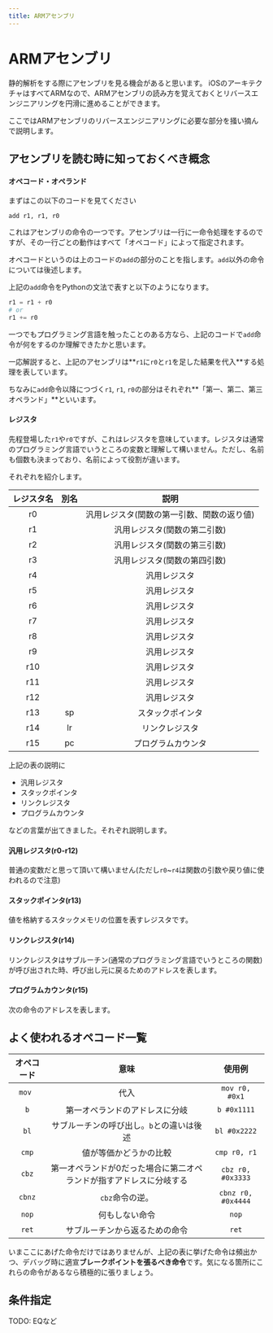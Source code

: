```yaml
---
title: ARMアセンブリ
---
```


# ARMアセンブリ
静的解析をする際にアセンブリを見る機会があると思います。
iOSのアーキテクチャはすべてARMなので、ARMアセンブリの読み方を覚えておくとリバースエンジニアリングを円滑に進めることができます。

ここではARMアセンブリのリバースエンジニアリングに必要な部分を掻い摘んで説明します。

## アセンブリを読む時に知っておくべき概念
#### オペコード・オペランド
まずはこの以下のコードを見てください

```
add r1, r1, r0
```

これはアセンブリの命令の一つです。アセンブリは一行に一命令処理をするのですが、その一行ごとの動作はすべて「オペコード」によって指定されます。

オペコードというのは上のコードの`add`の部分のことを指します。`add`以外の命令については後述します。

上記の`add`命令をPythonの文法で表すと以下のようになります。

```python
r1 = r1 + r0
# or
r1 += r0
```

一つでもプログラミング言語を触ったことのある方なら、上記のコードで`add`命令が何をするのか理解できたかと思います。

一応解説すると、上記のアセンブリは**`r1`に`r0`と`r1`を足した結果を代入**する処理を表しています。

ちなみに`add`命令以降につづく`r1`, `r1`, `r0`の部分はそれぞれ**「第一、第二、第三オペランド」**といいます。

#### レジスタ

先程登場した`r1`や`r0`ですが、これはレジスタを意味しています。レジスタは通常のプログラミング言語でいうところの変数と理解して構いません。ただし、名前も個数も決まっており、名前によって役割が違います。

それぞれを紹介します。

| レジスタ名 | 別名 |                    説明                    |
| :--------: | :--: | :----------------------------------------: |
|     r0     |      | 汎用レジスタ(関数の第一引数、関数の返り値) |
|     r1     |      |        汎用レジスタ(関数の第二引数)        |
|     r2     |      |        汎用レジスタ(関数の第三引数)        |
|     r3     |      |        汎用レジスタ(関数の第四引数)        |
|     r4     |      |                汎用レジスタ                |
|     r5     |      |                汎用レジスタ                |
|     r6     |      |                汎用レジスタ                |
|     r7     |      |                汎用レジスタ                |
|     r8     |      |                汎用レジスタ                |
|     r9     |      |                汎用レジスタ                |
|    r10     |      |                汎用レジスタ                |
|    r11     |      |                汎用レジスタ                |
|    r12     |      |                汎用レジスタ                |
|    r13     |  sp  |              スタックポインタ              |
|    r14     |  lr  |               リンクレジスタ               |
|    r15     |  pc  |             プログラムカウンタ             |

上記の表の説明に

- 汎用レジスタ
- スタックポインタ
- リンクレジスタ
- プログラムカウンタ

などの言葉が出てきました。それぞれ説明します。

#### 汎用レジスタ(r0-r12)

普通の変数だと思って頂いて構いません(ただし`r0`~`r4`は関数の引数や戻り値に使われるので注意)

#### スタックポインタ(r13)

値を格納するスタックメモリの位置を表すレジスタです。

#### リンクレジスタ(r14)

リンクレジスタはサブルーチン(通常のプログラミング言語でいうところの関数)が呼び出された時、呼び出し元に戻るためのアドレスを表します。

#### プログラムカウンタ(r15)

次の命令のアドレスを表します。

## よく使われるオペコード一覧

| オペコード |                             意味                             |       使用例       |
| :--------: | :----------------------------------------------------------: | :----------------: |
|   `mov `   |                             代入                             |   `mov r0, #0x1`   |
|    `b`     |                第一オペランドのアドレスに分岐                |    `b #0x1111`     |
|    `bl`    |          サブルーチンの呼び出し。`b`との違いは後述           |    `bl #0x2222`    |
|   `cmp`    |                    値が等価かどうかの比較                    |    `cmp r0, r1`    |
|   `cbz`    | 第一オペランドが0だった場合に第二オペランドが指すアドレスに分岐する | `cbz r0, #0x3333`  |
|   `cbnz`   |                       `cbz`命令の逆。                        | `cbnz r0, #0x4444` |
|   `nop`    |                        何もしない命令                        |       `nop`        |
|   `ret`    |                サブルーチンから返るための命令                |       `ret`        |

いまここにあげた命令だけではありませんが、上記の表に挙げた命令は頻出かつ、デバッグ時に適宣**ブレークポイントを張るべき命令**です。気になる箇所にこれらの命令があるなら積極的に張りましょう。

## 条件指定

TODO: EQなど